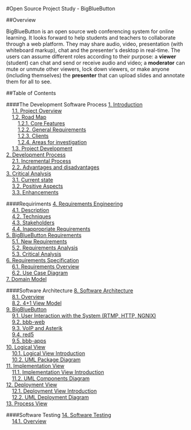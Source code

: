 #Open Source Project Study - BigBlueButton

##Overview

BigBlueButton is an open source web conferencing system for online learning.
It looks forward to help students and teachers to collaborate through a web platform. They may share audio, video, presentation (with whiteboard markup), chat and the presenter's desktop in real-time. The users can assume different roles according to their purpose: a **viewer** (student) can chat and send or receive audio and video; a **moderator** can mute or unmute other viewers, lock down viewers, or make anyone (including themselves) the **presenter** that can upload slides and annotate them for all to see.

##Table of Contents        

####The Development Software Process
[1. Introduction](https://github.com/mariateresachaves/bigbluebutton/blob/master/ESOF-DOCS/Initial-Report/Introduction.md#1-introduction)     
&nbsp;&nbsp;&nbsp;&nbsp;[1.1. Project Overview](https://github.com/mariateresachaves/bigbluebutton/blob/master/ESOF-DOCS/Initial-Report/Introduction.md#11-project-overview)  
&nbsp;&nbsp;&nbsp;&nbsp;[1.2. Road Map](https://github.com/mariateresachaves/bigbluebutton/blob/master/ESOF-DOCS/Initial-Report/Introduction.md#12-road-map)    
&nbsp;&nbsp;&nbsp;&nbsp;&nbsp;&nbsp;&nbsp;&nbsp;[1.2.1. Core Features](https://github.com/mariateresachaves/bigbluebutton/blob/master/ESOF-DOCS/Initial-Report/Introduction.md#121-core-features)  
&nbsp;&nbsp;&nbsp;&nbsp;&nbsp;&nbsp;&nbsp;&nbsp;[1.2.2. General Requirements](https://github.com/mariateresachaves/bigbluebutton/blob/master/ESOF-DOCS/Initial-Report/Introduction.md#122-general-requirements)  
&nbsp;&nbsp;&nbsp;&nbsp;&nbsp;&nbsp;&nbsp;&nbsp;[1.2.3. Clients](https://github.com/mariateresachaves/bigbluebutton/blob/master/ESOF-DOCS/Initial-Report/Introduction.md#123-clients)   
&nbsp;&nbsp;&nbsp;&nbsp;&nbsp;&nbsp;&nbsp;&nbsp;[1.2.4. Areas for investigation](https://github.com/mariateresachaves/bigbluebutton/blob/master/ESOF-DOCS/Initial-Report/Introduction.md#124-areas-for-investigation)  
&nbsp;&nbsp;&nbsp;&nbsp;[1.3. Project Development](https://github.com/mariateresachaves/bigbluebutton/blob/master/ESOF-DOCS/Initial-Report/Introduction.md#13-project-development)  
[2. Development Process](https://github.com/mariateresachaves/bigbluebutton/blob/master/ESOF-DOCS/Initial-Report/Development%20Process.md#2-development-process)  
&nbsp;&nbsp;&nbsp;&nbsp;[2.1. Incremental Process](https://github.com/mariateresachaves/bigbluebutton/blob/master/ESOF-DOCS/Initial-Report/Development%20Process.md#21-incremental-process)  
&nbsp;&nbsp;&nbsp;&nbsp;[2.2. Advantages and disadvantages](https://github.com/mariateresachaves/bigbluebutton/blob/master/ESOF-DOCS/Initial-Report/Development%20Process.md#22-advantages-and-disadvantages)  
[3. Critical Analysis](https://github.com/mariateresachaves/bigbluebutton/blob/master/ESOF-DOCS/Initial-Report/Critical%20Analysis.md#3-critical-analysis)  
&nbsp;&nbsp;&nbsp;&nbsp;[3.1. Current state](https://github.com/mariateresachaves/bigbluebutton/blob/master/ESOF-DOCS/Initial-Report/Critical%20Analysis.md#31-current-state)  
&nbsp;&nbsp;&nbsp;&nbsp;[3.2. Positive Aspects](https://github.com/mariateresachaves/bigbluebutton/blob/master/ESOF-DOCS/Initial-Report/Critical%20Analysis.md#32-positive-aspects)  
&nbsp;&nbsp;&nbsp;&nbsp;[3.3. Enhancements](https://github.com/mariateresachaves/bigbluebutton/blob/master/ESOF-DOCS/Initial-Report/Critical%20Analysis.md#33-enhancements)
    
####Requiriments
[4. Requirements Engineering](https://github.com/mariateresachaves/bigbluebutton/blob/master/ESOF-DOCS/Requirements/Requirements%20Engineering.md#1-requirements-engineering)  
&nbsp;&nbsp;&nbsp;&nbsp;[4.1. Description](https://github.com/mariateresachaves/bigbluebutton/blob/master/ESOF-DOCS/Requirements/Requirements%20Engineering.md#11-description)  
&nbsp;&nbsp;&nbsp;&nbsp;[4.2. Techniques](https://github.com/mariateresachaves/bigbluebutton/blob/master/ESOF-DOCS/Requirements/Requirements%20Engineering.md#12-techniques)  
&nbsp;&nbsp;&nbsp;&nbsp;[4.3. Stakeholders](https://github.com/mariateresachaves/bigbluebutton/blob/master/ESOF-DOCS/Requirements/Requirements%20Engineering.md#13-stakeholders)    
&nbsp;&nbsp;&nbsp;&nbsp;[4.4. Inappropriate Requirements](https://github.com/mariateresachaves/bigbluebutton/blob/master/ESOF-DOCS/Requirements/Requirements%20Engineering.md#14-inappropriate-requirements)    
[5. BigBlueButton Requirements](https://github.com/mariateresachaves/bigbluebutton/blob/master/ESOF-DOCS/Requirements/BigBlueButton%20Requirements.md#2-bigbluebutton-requirements)  
&nbsp;&nbsp;&nbsp;&nbsp;[5.1. New Requirements](https://github.com/mariateresachaves/bigbluebutton/blob/master/ESOF-DOCS/Requirements/BigBlueButton%20Requirements.md#21-new-requirements)  
&nbsp;&nbsp;&nbsp;&nbsp;[5.2. Requirements Analysis](https://github.com/mariateresachaves/bigbluebutton/blob/master/ESOF-DOCS/Requirements/BigBlueButton%20Requirements.md#22-requirements-analysis)  
&nbsp;&nbsp;&nbsp;&nbsp;[5.3. Critical Analysis](https://github.com/mariateresachaves/bigbluebutton/blob/master/ESOF-DOCS/Requirements/BigBlueButton%20Requirements.md#23-critical-analysis)  
[6. Requirements Specification](https://github.com/mariateresachaves/bigbluebutton/blob/master/ESOF-DOCS/Requirements/Requirements%20Specification.md#3-requirements-specification)  
&nbsp;&nbsp;&nbsp;&nbsp;[6.1. Requirements Overview](https://github.com/mariateresachaves/bigbluebutton/blob/master/ESOF-DOCS/Requirements/Requirements%20Specification.md#31-requirements-specification)  
&nbsp;&nbsp;&nbsp;&nbsp;[6.2. Use Case Diagram](https://github.com/mariateresachaves/bigbluebutton/blob/master/ESOF-DOCS/Requirements/Requirements%20Specification.md#32-use-case-diagram)  
[7. Domain Model](https://github.com/mariateresachaves/bigbluebutton/blob/master/ESOF-DOCS/Requirements/Domain%20Model.md#4-domain-model)  


####Software Architecture
[8. Software Architecture](https://github.com/mariateresachaves/bigbluebutton/blob/master/ESOF-DOCS/Software_Architecture/Software%20Architecture.md#1-software-architecture)  
&nbsp;&nbsp;&nbsp;&nbsp;[8.1. Overview](https://github.com/mariateresachaves/bigbluebutton/blob/master/ESOF-DOCS/Software_Architecture/Software%20Architecture.md#11-overview)  
&nbsp;&nbsp;&nbsp;&nbsp;[8.2. 4+1 View Model](https://github.com/mariateresachaves/bigbluebutton/blob/master/ESOF-DOCS/Software_Architecture/Software%20Architecture.md#12-4--1-view-model)  
[9. BigBlueButton](https://github.com/mariateresachaves/bigbluebutton/blob/master/ESOF-DOCS/Software_Architecture/BigBlueButton.md#2-bigbluebutton-architecture)  
&nbsp;&nbsp;&nbsp;&nbsp;[9.1. User Interaction with the System (RTMP, HTTP, NGNIX)](https://github.com/mariateresachaves/bigbluebutton/blob/master/ESOF-DOCS/Software_Architecture/BigBlueButton.md#21-user-interaction-with-the-system-rtmp-http-ngnix)  
&nbsp;&nbsp;&nbsp;&nbsp;[9.2. bbb-web](https://github.com/mariateresachaves/bigbluebutton/blob/master/ESOF-DOCS/Software_Architecture/BigBlueButton.md#22-bbb-web)  
&nbsp;&nbsp;&nbsp;&nbsp;[9.3. VoIP and Asterik](https://github.com/mariateresachaves/bigbluebutton/blob/master/ESOF-DOCS/Software_Architecture/BigBlueButton.md#23-voip-and-asterik)  
&nbsp;&nbsp;&nbsp;&nbsp;[9.4. red5](https://github.com/mariateresachaves/bigbluebutton/blob/master/ESOF-DOCS/Software_Architecture/BigBlueButton.md#24-red5)  
&nbsp;&nbsp;&nbsp;&nbsp;[9.5. bbb-apps](https://github.com/mariateresachaves/bigbluebutton/blob/master/ESOF-DOCS/Software_Architecture/BigBlueButton.md#25-bbb-apps)  
[10. Logical View](https://github.com/mariateresachaves/bigbluebutton/blob/master/ESOF-DOCS/Software_Architecture/Logical%20View.md#3-logical_view)  
&nbsp;&nbsp;&nbsp;&nbsp;[10.1. Logical View Introduction](https://github.com/mariateresachaves/bigbluebutton/blob/master/ESOF-DOCS/Software_Architecture/Logical%20View.md#31-logical-view-introduction)  
&nbsp;&nbsp;&nbsp;&nbsp;[10.2. UML Package Diagram](https://github.com/mariateresachaves/bigbluebutton/blob/master/ESOF-DOCS/Software_Architecture/Logical%20View.md#32-uml-package-diagram)  
[11. Implementation View](https://github.com/mariateresachaves/bigbluebutton/blob/master/ESOF-DOCS/Software_Architecture/Implementation%20View.md#4-implementation_view)  
&nbsp;&nbsp;&nbsp;&nbsp;[11.1. Implementation View Introduction](https://github.com/mariateresachaves/bigbluebutton/blob/master/ESOF-DOCS/Software_Architecture/Implementation%20View.md#41-implementation-view-introduction)   
&nbsp;&nbsp;&nbsp;&nbsp;[11.2. UML Components Diagram](https://github.com/mariateresachaves/bigbluebutton/blob/master/ESOF-DOCS/Software_Architecture/Implementation%20View.md#42-uml-component-diagram)  
[12. Deployment View](https://github.com/mariateresachaves/bigbluebutton/blob/master/ESOF-DOCS/Software_Architecture/Deployment%20View.md#5-deployment_view)  
&nbsp;&nbsp;&nbsp;&nbsp;[12.1. Deployment View Introduction](https://github.com/mariateresachaves/bigbluebutton/blob/master/ESOF-DOCS/Software_Architecture/Deployment%20View.md#51-deployment-view-introduction)   
&nbsp;&nbsp;&nbsp;&nbsp;[12.2. UML Deployment Diagram](https://github.com/mariateresachaves/bigbluebutton/blob/master/ESOF-DOCS/Software_Architecture/Deployment%20View.md#52-uml-deployment-diagram)  
[13. Process View](https://github.com/mariateresachaves/bigbluebutton/blob/master/ESOF-DOCS/Software_Architecture/Process%20View.md#6-process_view)    


####Software Testing
[14. Software Testing](https://github.com/mariateresachaves/bigbluebutton/blob/master/ESOF-DOCS/Testability/Software_Testability.md#1-software-testability)  
&nbsp;&nbsp;&nbsp;&nbsp;[14.1. Overview](https://github.com/mariateresachaves/bigbluebutton/blob/master/ESOF-DOCS/Testability/Software_Testability.md#11-overview)

